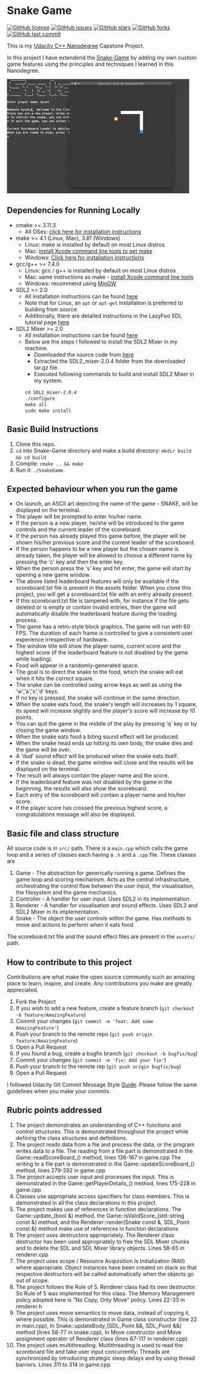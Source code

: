 # Snake Game

[![GitHub license](https://img.shields.io/github/license/abhilashmuraleedharan/Snake-Game)](https://github.com/abhilashmuraleedharan/Snake-Game/blob/master/LICENSE)
[![GitHub issues](https://img.shields.io/github/issues/abhilashmuraleedharan/Snake-Game)](https://github.com/abhilashmuraleedharan/Snake-Game/issues)
[![GitHub stars](https://img.shields.io/github/stars/abhilashmuraleedharan/Snake-Game)](https://github.com/abhilashmuraleedharan/Snake-Game/stargazers)
[![GitHub forks](https://img.shields.io/github/forks/abhilashmuraleedharan/Snake-Game)](https://github.com/abhilashmuraleedharan/Snake-Game/network)
[![GitHub last commit](https://img.shields.io/github/last-commit/abhilashmuraleedharan/Snake-Game)](https://img.shields.io/github/last-commit/abhilashmuraleedharan/Snake-Game)

This is my [Udacity C++ Nanodegree](https://www.udacity.com/course/c-plus-plus-nanodegree--nd213) Capstone Project.

In this project I have extendend the [Snake-Game](https://github.com/udacity/CppND-Capstone-Snake-Game) by adding my own custom game features using the principles and techniques I learned in this Nanodegree.

<img src="snake_game.gif"/>

## Dependencies for Running Locally
* cmake >= 3.11.3
  * All OSes: [click here for installation instructions](https://cmake.org/install/)
* make >= 4.1 (Linux, Mac), 3.81 (Windows)
  * Linux: make is installed by default on most Linux distros
  * Mac: [install Xcode command line tools to get make](https://developer.apple.com/xcode/features/)
  * Windows: [Click here for installation instructions](http://gnuwin32.sourceforge.net/packages/make.htm)
* gcc/g++ >= 7.4.0
  * Linux: gcc / g++ is installed by default on most Linux distros
  * Mac: same instructions as make - [install Xcode command line tools](https://developer.apple.com/xcode/features/)
  * Windows: recommend using [MinGW](http://www.mingw.org/)
* SDL2 >= 2.0
  * All installation instructions can be found [here](https://wiki.libsdl.org/Installation)
  * Note that for Linux, an `apt` or `apt-get` installation is preferred to building from source. 
  * Additionally, there are detailed instructions in the LazyFoo SDL tutorial page [here](https://lazyfoo.net/tutorials/SDL/01_hello_SDL/index.php)
* SDL2 Mixer >= 2.0
  * All installation instructions can be found [here](https://www.libsdl.org/projects/SDL_mixer)
  * Below are the steps I followed to install the SDL2 Mixer in my machine.
    - Downloaded the source code from [here](https://www.libsdl.org/projects/SDL_mixer/release/SDL2_mixer-2.0.4.tar.gz)
    - Extracted the SDL2_mixer-2.0.4 folder from the downloaded tar.gz file.
    - Executed following commands to build and install SDL2 Mixer in my system.
    ```
    cd SDL2_mixer-2.0.4
    ./configure
    make all
    sudo make install
    ```


## Basic Build Instructions

1. Clone this repo.
2. `cd` into Snake-Game directory and make a build directory: `mkdir build && cd build`
3. Compile: `cmake .. && make`
4. Run it: `./SnakeGame`.


## Expected behaviour when you run the game

- On launch, an ASCII art depicting the name of the game - SNAKE, will be displayed on the terminal.
- The player will be prompted to enter his/her name.
- If the person is a new player, he/she will be introduced to the game controls and the current leader 
  of the scoreboard.
- If the person has already played this game before, the player will be shown his/her previous score and 
  the current leader of the scoreboard.
- If the person happens to be a new player but the chosen name is already taken, the player will be allowed 
  to choose a different name by pressing the 'c' key and then the enter key.
- When the person press the 's' key and hit enter, the game will start by opening a new game window.
- The above listed leaderboard features will only be available if the scoreboard.txt file is present in the
  assets folder. When you clone this project, you will get a scoreboard.txt file with an entry already present.
- If this scoreboard.txt file is tampered with, for instance if the file gets deleted or is empty or contain 
  invalid entries, then the game will automatically disable the leaderboard feature during the loading process.
- The game has a retro-style block graphics. The game will run with 60 FPS. The duration of each frame is controlled
  to give a consistent user experience irrespective of hardware.
- The window title will show the player name, current score and the highest score (if the leaderboard feature 
  is not disabled by the game while loading).
- Food will appear in a randomly-generated space. 
- The goal is to direct the snake to the food, which the snake will eat when it hits the correct square.
- The snake can be controlled using arrow keys as well as using the 'w','a','s','d' keys.
- If no key is pressed, the snake will continue in the same direction. 
- When the snake eats food, the snake's length will increases by 1 square, its speed will increase slightly
  and the player's score will increase by 10 points.
- You can quit the game in the middle of the play by pressing 'q' key or by closing the game window.
- When the snake eats food a biting sound effect will be produced.
- When the snake head ends up hitting its own body, the snake dies and the game will be over.
- A 'dud' sound effect will be produced when the snake eats itself.
- If the snake is dead, the game window will close and the results will be displayed on the terminal.
- The result will always contain the player name and the score. 
- If the leaderboard feature was not disabled by the game in the beginning, the results will also show
  the scoreboard.
- Each entry of the scoreboard will contain a player name and his/her score.
- If the player score has crossed the previous highest score, a congratulations message will also be displayed.


## Basic file and class structure

All source code is in `src/` path. There is a `main.cpp` which calls the game loop and a series of classes each having a `.h` and a `.cpp` file. These classes are

1. Game       - The abstraction for generically running a game. Defines the game loop and scoring mechanism. Acts as the central infrastructure, orchestrating the control flow between the user input, the visualisation, the filesystem and the game mechanics.
2. Controller - A handler for user input. Uses SDL2 in its implementation.
3. Renderer   - A handler for visualisation and sound effects. Uses SDL2 and SDL2 Mixer in its implementation.
4. Snake      - The object the user controls within the game. Has methods to move and actions to perform when it eats food.

The scoreboard.txt file and the sound effect files are present in the `assets/` path.


## How to contribute to this project

Contributions are what make the open source community such an amazing place to learn, inspire, and create.
Any contributions you make are greatly appreciated.

1. Fork the Project
2. If you wish to add a new feature, create a feature branch (`git checkout -b feature/AmazingFeature`)
3. Commit your changes (`git commit -m 'feat: Add some AmazingFeature'`)
4. Push your branch to the remote repo (`git push origin feature/AmazingFeature`)
5. Open a Pull Request
6. If you found a bug, create a bugfix branch (`git checkout -b bugfix/bug`)
7. Commit your changes (`git commit -m 'fix: Add your fix'`)
8. Push your branch to the remote rep (`git push origin bugfix/bug`)
9. Open a Pull Request

I followed Udacity Git Commit Message Style [Guide](https://udacity.github.io/git-styleguide/).
Please follow the same guidelines when you make your commits. 


## Rubric points addressed

1. The project demonstrates an understanding of C++ functions and control structures.
   This is demonstrated throughout the project while defining the class structures and definitions.
2. The project reads data from a file and process the data, or the program writes data to a file.
   The reading from a file part is demonstrated in the Game::readScoreBoard_() method, lines 136-167 in game.cpp
   The writing to a file part is demonstrated in the Game::updateScoreBoard_() method, lines 279-292 in game.cpp
3. The project accepts user input and processes the input.
   This is demonstrated in the Game::getPlayerDetails_() method, lines 175-228 in game.cpp
4. Classes use appropriate access specifiers for class members.
   This is demonstrated in all the class declarations in this project.
5. The project makes use of references in function declarations.
   The Game::update_(bool &) method, the Game::isValidScore_(std::string const &) method, 
   and the Renderer::render(Snake const &, SDL_Point const &) method make use of references in function declarations
6. The project uses destructors appropriately.
   The Renderer class destructor has been used appropriately to free the SDL Mixer chunks and to delete the SDL and
   SDL Mixer library objects. Lines 58-65 in renderer.cpp
7. The project uses scope / Resource Acquisition Is Initialization (RAII) where appropriate.
   Object instances have been created on stack so that respective destructors will be called automatically when the objects go out of scope.
8. The project follows the Rule of 5.
   Renderer class had its own destructor. So Rule of 5 was implemented for this class. The Memory Management policy adopted here is "No Copy, Only Move" policy. Lines 22-33 in renderer.h
9. The project uses move semantics to move data, instead of copying it, where possible.
   This is demonstrated in 
   Game class constructor (line 22 in main.cpp), 
   In Snake::updateBody_(SDL_Point &&, SDL_Point &&) method (lines 58-77 in snake.cpp), 
   In Move constructor and Move assignment operator of Renderer class (lines 67-117 in renderer.cpp) 
10. The project uses multithreading.
   Multithreading is used to read the scoreboard file and take user input concurrently. Threads are synchronized by introducing strategic sleep delays and by using thread barriers. Lines 311 to 314 in game.cpp